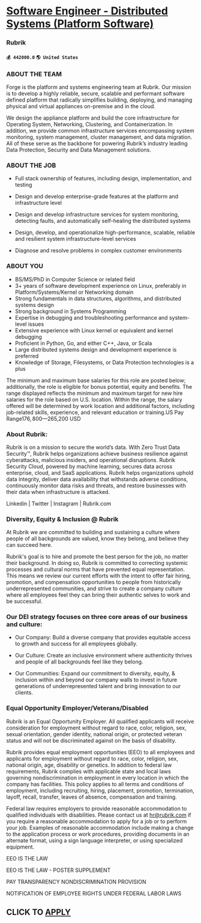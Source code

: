 # [Software Engineer - Distributed Systems (Platform Software)](https://www.remotewlb.com/apply/software-engineer-distributed-systems-platform-software)  
### Rubrik  
#### `💰 442000.0` `🌎 United States`  

### ABOUT THE TEAM

Forge is the platform and systems engineering team at Rubrik. Our mission is to develop a highly reliable, secure, scalable and performant software defined platform that radically simplifies building, deploying, and managing physical and virtual appliances on-premise and in the cloud.

We design the appliance platform and build the core infrastructure for Operating System, Networking, Clustering, and Containerization. In addition, we provide common infrastructure services encompassing system monitoring, system management, cluster management, and data migration. All of these serve as the backbone for powering Rubrik’s industry leading Data Protection, Security and Data Management solutions.

### ABOUT THE JOB

  * Full stack ownership of features, including design, implementation, and testing
  * Design and develop enterprise-grade features at the platform and infrastructure level 

  * Design and develop infrastructure services for system monitoring, detecting faults, and automatically self-healing the distributed systems

  * Design, develop, and operationalize high-performance, scalable, reliable and resilient system infrastructure-level services
  * Diagnose and resolve problems in complex customer environments

### ABOUT YOU

  * BS/MS/PhD in Computer Science or related field
  * 3+ years of software development experience on Linux, preferably in Platform/Systems/Kernel or Networking domain
  * Strong fundamentals in data structures, algorithms, and distributed systems design
  * Strong background in Systems Programming
  * Expertise in debugging and troubleshooting performance and system-level issues 
  * Extensive experience with Linux kernel or equivalent and kernel debugging
  * Proficient in Python, Go, and either C++, Java, or Scala
  * Large distributed systems design and development experience is preferred
  * Knowledge of Storage, Filesystems, or Data Protection technologies is a plus

The minimum and maximum base salaries for this role are posted below; additionally, the role is eligible for bonus potential, equity and benefits. The range displayed reflects the minimum and maximum target for new hire salaries for the role based on U.S. location. Within the range, the salary offered will be determined by work location and additional factors, including job-related skills, experience, and relevant education or training.US Pay Range$176,800—$265,200 USD

### About Rubrik:

Rubrik is on a mission to secure the world’s data. With Zero Trust Data Security™, Rubrik helps organizations achieve business resilience against cyberattacks, malicious insiders, and operational disruptions. Rubrik Security Cloud, powered by machine learning, secures data across enterprise, cloud, and SaaS applications. Rubrik helps organizations uphold data integrity, deliver data availability that withstands adverse conditions, continuously monitor data risks and threats, and restore businesses with their data when infrastructure is attacked.

Linkedin | Twitter | Instagram | Rubrik.com

### Diversity, Equity & Inclusion @ Rubrik

At Rubrik we are committed to building and sustaining a culture where people of all backgrounds are valued, know they belong, and believe they can succeed here.

Rubrik's goal is to hire and promote the best person for the job, no matter their background. In doing so, Rubrik is committed to correcting systemic processes and cultural norms that have prevented equal representation. This means we review our current efforts with the intent to offer fair hiring, promotion, and compensation opportunities to people from historically underrepresented communities, and strive to create a company culture where all employees feel they can bring their authentic selves to work and be successful.

### Our DEI strategy focuses on three core areas of our business and culture:

  * Our Company: Build a diverse company that provides equitable access to growth and success for all employees globally. 

  * Our Culture: Create an inclusive environment where authenticity thrives and people of all backgrounds feel like they belong.

  * Our Communities: Expand our commitment to diversity, equity, & inclusion within and beyond our company walls to invest in future generations of underrepresented talent and bring innovation to our clients.

### Equal Opportunity Employer/Veterans/Disabled

Rubrik is an Equal Opportunity Employer. All qualified applicants will receive consideration for employment without regard to race, color, religion, sex, sexual orientation, gender identity, national origin, or protected veteran status and will not be discriminated against on the basis of disability.

Rubrik provides equal employment opportunities (EEO) to all employees and applicants for employment without regard to race, color, religion, sex, national origin, age, disability or genetics. In addition to federal law requirements, Rubrik complies with applicable state and local laws governing nondiscrimination in employment in every location in which the company has facilities. This policy applies to all terms and conditions of employment, including recruiting, hiring, placement, promotion, termination, layoff, recall, transfer, leaves of absence, compensation and training.

Federal law requires employers to provide reasonable accommodation to qualified individuals with disabilities. Please contact us at hr@rubrik.com if you require a reasonable accommodation to apply for a job or to perform your job. Examples of reasonable accommodation include making a change to the application process or work procedures, providing documents in an alternate format, using a sign language interpreter, or using specialized equipment.

EEO IS THE LAW

EEO IS THE LAW - POSTER SUPPLEMENT

PAY TRANSPARENCY NONDISCRIMINATION PROVISION

NOTIFICATION OF EMPLOYEE RIGHTS UNDER FEDERAL LABOR LAWS

  
## CLICK TO [APPLY](https://www.remotewlb.com/apply/software-engineer-distributed-systems-platform-software)

